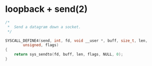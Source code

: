 # loopback + send(2)

```c
/*
 *	Send a datagram down a socket.
 */

SYSCALL_DEFINE4(send, int, fd, void __user *, buff, size_t, len,
		unsigned, flags)
{
	return sys_sendto(fd, buff, len, flags, NULL, 0);
}
```

